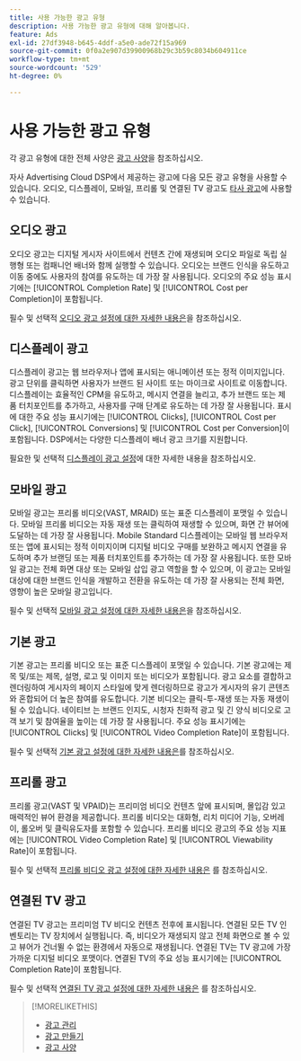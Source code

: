 ```yaml
---
title: 사용 가능한 광고 유형
description: 사용 가능한 광고 유형에 대해 알아봅니다.
feature: Ads
exl-id: 27df3948-b645-4ddf-a5e0-ade72f15a969
source-git-commit: 0f0a2e907d39900968b29c3b59c8034b604911ce
workflow-type: tm+mt
source-wordcount: '529'
ht-degree: 0%

---
```


# 사용 가능한 광고 유형

각 광고 유형에 대한 전체 사양은 [광고 사양](/help/dsp/assets/ad-specs.pdf)을 참조하십시오.

자사 Advertising Cloud DSP에서 제공하는 광고에 다음 모든 광고 유형을 사용할 수 있습니다. 오디오, 디스플레이, 모바일, 프리롤 및 연결된 TV 광고도 [타사 광고](/help/dsp/campaign-management/ads/ad-create-third-party.md)에 사용할 수 있습니다.

## 오디오 광고

오디오 광고는 디지털 게시자 사이트에서 컨텐츠 간에 재생되며 오디오 파일로 독립 실행형 또는 컴패니언 배너와 함께 실행할 수 있습니다. 오디오는 브랜드 인식을 유도하고 이동 중에도 사용자의 참여를 유도하는 데 가장 잘 사용됩니다. 오디오의 주요 성능 표시기에는 [!UICONTROL Completion Rate] 및 [!UICONTROL Cost per Completion]이 포함됩니다.

필수 및 선택적 [오디오 광고 설정에 대한 자세한 내용은](ad-settings-audio.md)을 참조하십시오.

## 디스플레이 광고

디스플레이 광고는 웹 브라우저나 앱에 표시되는 애니메이션 또는 정적 이미지입니다. 광고 단위를 클릭하면 사용자가 브랜드 된 사이트 또는 마이크로 사이트로 이동합니다. 디스플레이는 효율적인 CPM을 유도하고, 메시지 연결을 늘리고, 추가 브랜드 또는 제품 터치포인트를 추가하고, 사용자를 구매 단계로 유도하는 데 가장 잘 사용됩니다. 표시에 대한 주요 성능 표시기에는 [!UICONTROL Clicks], [!UICONTROL Cost per Click], [!UICONTROL Conversions] 및 [!UICONTROL Cost per Conversion]이 포함됩니다. DSP에서는 다양한 디스플레이 배너 광고 크기를 지원합니다.

필요한 및 선택적 [디스플레이 광고 설정](ad-settings-display.md)에 대한 자세한 내용을 참조하십시오.

## 모바일 광고

모바일 광고는 프리롤 비디오(VAST, MRAID) 또는 표준 디스플레이 포맷일 수 있습니다. 모바일 프리롤 비디오는 자동 재생 또는 클릭하여 재생할 수 있으며, 화면 간 뷰어에 도달하는 데 가장 잘 사용됩니다. Mobile Standard 디스플레이는 모바일 웹 브라우저 또는 앱에 표시되는 정적 이미지이며 디지털 비디오 구매를 보완하고 메시지 연결을 유도하며 추가 브랜딩 또는 제품 터치포인트를 추가하는 데 가장 잘 사용됩니다. 또한 모바일 광고는 전체 화면 대상 또는 모바일 삽입 광고 역할을 할 수 있으며, 이 광고는 모바일 대상에 대한 브랜드 인식을 개발하고 전환을 유도하는 데 가장 잘 사용되는 전체 화면, 영향이 높은 모바일 광고입니다.

필수 및 선택적 [모바일 광고 설정에 대한 자세한 내용은](ad-settings-mobile.md)을 참조하십시오.

## 기본 광고

기본 광고는 프리롤 비디오 또는 표준 디스플레이 포맷일 수 있습니다. 기본 광고에는 제목 및/또는 제목, 설명, 로고 및 이미지 또는 비디오가 포함됩니다. 광고 요소를 결합하고 렌더링하여 게시자의 페이지 스타일에 맞게 렌더링하므로 광고가 게시자의 유기 콘텐츠와 혼합되어 더 높은 참여를 유도합니다. 기본 비디오는 클릭-투-재생 또는 자동 재생이 될 수 있습니다. 네이티브 는 브랜드 인지도, 시청자 친화적 광고 및 긴 양식 비디오로 고객 보기 및 참여율을 높이는 데 가장 잘 사용됩니다. 주요 성능 표시기에는 [!UICONTROL Clicks] 및 [!UICONTROL Video Completion Rate]이 포함됩니다.

필수 및 선택적 [기본 광고 설정에 대한 자세한 내용은](ad-settings-native.md)를 참조하십시오.

## 프리롤 광고

프리롤 광고(VAST 및 VPAID)는 프리미엄 비디오 컨텐츠 앞에 표시되며, 몰입감 있고 매력적인 뷰어 환경을 제공합니다. 프리롤 비디오는 대화형, 리치 미디어 기능, 오버레이, 롤오버 및 클릭유도자를 포함할 수 있습니다. 프리롤 비디오 광고의 주요 성능 지표에는 [!UICONTROL Video Completion Rate] 및 [!UICONTROL Viewability Rate]이 포함됩니다.

필수 및 선택적 [프리롤 비디오 광고 설정에 대한 자세한 내용은](ad-settings-pre-roll.md) 를 참조하십시오.

## 연결된 TV 광고

연결된 TV 광고는 프리미엄 TV 비디오 컨텐츠 전후에 표시됩니다. 연결된 모든 TV 인벤토리는 TV 장치에서 실행됩니다. 즉, 비디오가 재생되지 않고 전체 화면으로 볼 수 있고 뷰어가 건너뛸 수 없는 환경에서 자동으로 재생됩니다. 연결된 TV는 TV 광고에 가장 가까운 디지털 비디오 포맷이다. 연결된 TV의 주요 성능 표시기에는 [!UICONTROL Completion Rate]이 포함됩니다.

필수 및 선택적 [연결된 TV 광고 설정에 대한 자세한 내용은](ad-settings-connected-tv.md) 를 참조하십시오.

>[!MORELIKETHIS]
>
>* [광고 관리](ad-about.md)
>* [광고 만들기](ad-create.md)
>* [광고 사양](/help/dsp/assets/ad-specs.pdf)

